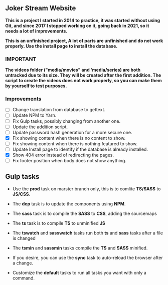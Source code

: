 ## Joker Stream Website

**This is a project I started in 2014 to practice, it was started without using Git, and since 2017 I stopped working on it, going back in 2021, so it needs a lot of improvements.**

**This is an unfinished project, A lot of parts are unfinished and do not work properly. Use the install page to install the database.**

### IMPORTANT

**The videos folder ("media/movies" and 'media/series) are both untracked due to its size. They will be created after the first addition. The script to create the videos does not work properly, so you can make them by yourself to test purposes.**

### Improvements

- [ ] Change translation from database to gettext.
- [ ] Update NPM to Yarn.
- [ ] Fix Gulp tasks, possibly changing from another one.
- [ ] Update the addition script.
- [ ] Update password hash generation for a more secure one.
- [x] Fix showing content when there is no content to show.
- [ ] Fix showing content when there is nothing featured to show.
- [ ] Update Install page to identify if the database is already installed.
- [x] Show 404 error instead of redirecting the pages.
- [ ] Fix footer position when body does not show anything.

## Gulp tasks


- Use the **prod** task on marster branch only, this is to comlite **TS/SASS** to **JS/CSS**.

- The **dep** task is to update the components using **NPM**.

- The **sass** task is to compile the **SASS** to **CSS**, adding the sourcemaps

- The **ts** task is to compile **TS** to unminified **JS**

- The **tswatch** and **sasswatch** tasks run both **ts** and **sass** tasks after a file is changed

- The **tsmin** and **sassmin** tasks compile the **TS** and **SASS** minified.

- If you desire, you can use the **sync** task to auto-reload the browser after a change.

- Customize the **default** tasks to run all tasks you want with only a command.
